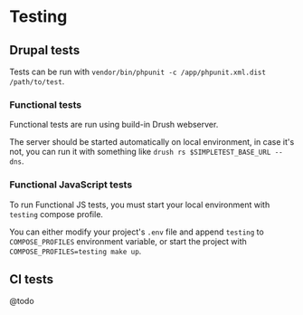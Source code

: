 # Testing

## Drupal tests

Tests can be run with `vendor/bin/phpunit -c /app/phpunit.xml.dist /path/to/test`.

### Functional tests

Functional tests are run using build-in Drush webserver.

The server should be started automatically on local environment, in case it's not, you can run it with something like `drush rs $SIMPLETEST_BASE_URL --dns`.

### Functional JavaScript tests

To run Functional JS tests, you must start your local environment with `testing` compose profile.

You can either modify your project's `.env` file and append `testing` to `COMPOSE_PROFILES` environment variable, or start the project with `COMPOSE_PROFILES=testing make up`.

## CI tests

@todo
